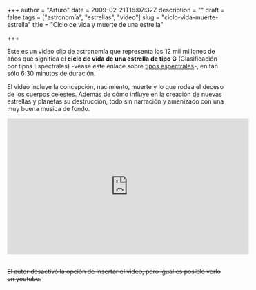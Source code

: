 +++
author = "Arturo"
date = 2009-02-21T16:07:32Z
description = ""
draft = false
tags = ["astronomía", "estrellas", "video"]
slug = "ciclo-vida-muerte-estrella"
title = "Ciclo de vida y muerte de una estrella"

+++

Este es un video clip de astronomía que representa los 12 mil millones de años que significa el <strong>ciclo de vida de una estrella de tipo G</strong> (Clasificación por tipos Espectrales) -véase este enlace sobre [tipos espectrales](https://es.wikipedia.org/wiki/Tipo_espectral)-, en tan sólo 6:30 minutos de duración.

El video incluye la concepción, nacimiento, muerte y lo que rodea el deceso de los cuerpos celestes. Además de cómo influye en la creación de nuevas estrellas y planetas su destrucción, todo sin narración y amenizado con una muy buena música de fondo.

<iframe width="560" height="315" src="https://www.youtube.com/embed/mZL7VBmeFxY" frameborder="0" allow="autoplay; encrypted-media" allowfullscreen></iframe><br /> 

~~El autor desactivó la opción de insertar el video, pero igual es posible verlo en youtube.~~
